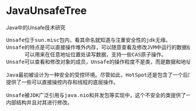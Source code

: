 # JavaUnsafeTree
Java中的Unsafe技术研究


<pre>
Unsafe位于sun.misc包内，看其命名就知道与注重安全性的jdk无缘。
Unsafe的特点是可以直接操作堆外内存，可以随意查看及修改JVM中运行的数据结构。
      可以用来在任意地址位置处读写数据，支持一些CAS原子操作。
Unsafe可以查看和修改对象的成员，Unsafe的操作粒度不是类，而是数据和地址。

Java最初被设计为一种安全的受控环境。尽管如此，HotSpot还是包含了一个后门sun,misc.Unsafe，
提供了一些可以直接操控内存和线程的底层操作。

Unsafe被JDK广泛引用与java.nio和并发包等实现中，这个不安全的类提供了一个观察HotSpot Jvm
内部结构并且对其进行修改。
</pre>
